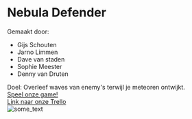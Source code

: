 <h1>Nebula Defender</h1>

Gemaakt door:
- Gijs Schouten
- Jarno Limmen
- Dave van staden
- Sophie Meester
- Denny van Druten

Doel: Overleef waves van enemy's terwijl je meteoren ontwijkt.
<br>
<a href="http://21969.hosts.ma-cloud.nl/expandingspace/" target="_blank">Speel onze game!</a>
<br>
<a href="https://trello.com/b/ubT1CuUs/space-shooter-game" target="_blank">Link naar onze Trello</a>
<br>
<img src="https://cdn.discordapp.com/attachments/314360472977539072/331706240382271489/Logo.png" alt="some_text" style="width:width;height:height;">
